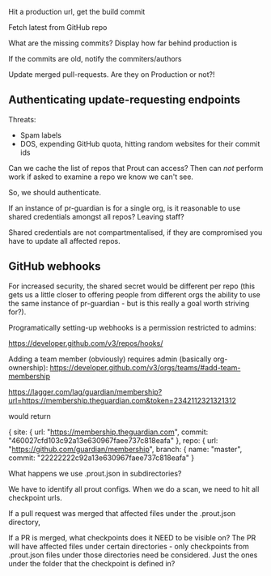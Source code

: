 
Hit a production url, get the build commit

Fetch latest from GitHub repo

What are the missing commits? Display how far behind production is

If the commits are old, notify the commiters/authors

Update merged pull-requests. Are they on Production or not?!

Authenticating update-requesting endpoints
------------------------------------------

Threats:

* Spam labels
* DOS, expending GitHub quota, hitting random websites for their commit ids

Can we cache the list of repos that Prout can access? Then can *not* perform
work if asked to examine a repo we know we can't see.

So, we should authenticate.

If an instance of pr-guardian is for a single org, is it reasonable to use shared credentials amongst all repos?
Leaving staff?

Shared credentials are not compartmentalised, if they are compromised you have to update all affected repos.

GitHub webhooks
---------------

For increased security, the shared secret would be different per repo (this gets us a little closer to offering
people from different orgs the ability to use the same instance of pr-guardian - but is this really a goal worth
striving for?).

Programatically setting-up webhooks is a permission restricted to admins:

https://developer.github.com/v3/repos/hooks/

Adding a team member (obviously) requires admin (basically org-ownership):
https://developer.github.com/v3/orgs/teams/#add-team-membership



https://lagger.com/lag/guardian/membership?url=https://membership.theguardian.com&token=2342112321321312

would return

{
site: {
url: "https://membership.theguardian.com",
commit: "460027cfd103c92a13e630967faee737c818eafa"
},
repo: {
url: "https://github.com/guardian/membership",
branch: {
 name: "master",
 commit: "22222222c92a13e630967faee737c818eafa"
}



What happens we use .prout.json in subdirectories?

We have to identify all prout configs. When we do a scan, we need to
hit all checkpoint urls.

If a pull request was merged that affected files under the .prout.json
directory,

If a PR is merged, what checkpoints does it NEED to be visible on?
The PR will have affected files under certain directories -
only checkpoints from .prout.json files under those directories
need be considered.
Just the ones under the folder that the checkpoint is defined in?

